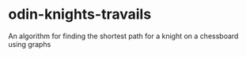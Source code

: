 # odin-knights-travails

An algorithm for finding the shortest path for a knight on a chessboard using graphs
